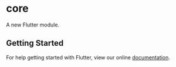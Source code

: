 # core

A new Flutter module.

## Getting Started

For help getting started with Flutter, view our online
[documentation](https://flutter.dev/).
